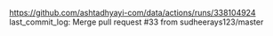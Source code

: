 https://github.com/ashtadhyayi-com/data/actions/runs/338104924
last_commit_log: Merge pull request #33 from sudheerays123/master